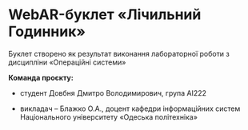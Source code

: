 # WebAR-буклет «Лiчильний Годинник»
Буклет створено як результат виконання лабораторної роботи з дисципліни «Операційні системи»

**Команда проєкту:**

+ студент Довбня Дмитро Володимирович, група AI222

+ викладач – Блажко О.А., доцент кафедри інформаційних систем Національного
університету «Одеська політехніка»

